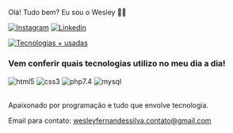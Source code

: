 Olá! Tudo bem? Eu sou o Wesley 👨‍💻

[![Instagram](https://img.shields.io/badge/Instagram-E4405F?style=for-the-badge&logo=instagram&logoColor=white)](https://www.instagram.com/wesleyfs.00/)
[![Linkedin](https://img.shields.io/badge/LinkedIn-0077B5?style=for-the-badge&logo=linkedin&logoColor=white)](https://www.linkedin.com/in/wesley-fernandes-044063255/)

[![Tecnologias + usadas](https://github-readme-stats.vercel.app/api/top-langs/?username=WesleyF0&layout=compact)](https://github.com/anuraghazra/github-readme-stats)

### Vem conferir quais tecnologias utilizo no meu dia a dia!

<div>
  <img align="center" alt="html5" src="https://img.shields.io/badge/HTML5-E34F26?style=for-the-badge&logo=html5&logoColor=white" />
  <img align="center" alt="css3" src="https://img.shields.io/badge/CSS3-1572B6?style=for-the-badge&logo=css3&logoColor=white" />
  <img align="center" alt="php7.4" src="https://img.shields.io/badge/PHP-777BB4?style=for-the-badge&logo=php&logoColor=white" />
  <img align="center" alt="mysql" src="https://img.shields.io/badge/MySQL-005C84?style=for-the-badge&logo=mysql&logoColor=white" />
</div><br/>

Apaixonado por programação e tudo que envolve tecnologia.

Email para contato: wesleyfernandessilva.contato@gmail.com
  

